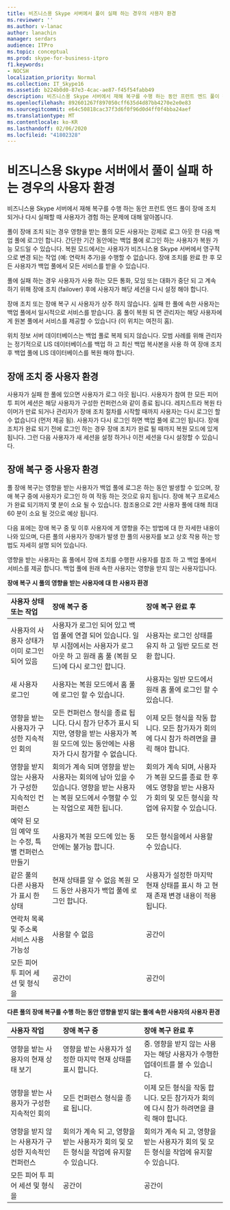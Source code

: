 ```yaml
---
title: 비즈니스용 Skype 서버에서 풀이 실패 하는 경우의 사용자 환경
ms.reviewer: ''
ms.author: v-lanac
author: lanachin
manager: serdars
audience: ITPro
ms.topic: conceptual
ms.prod: skype-for-business-itpro
f1.keywords:
- NOCSH
localization_priority: Normal
ms.collection: IT_Skype16
ms.assetid: b224b0d0-87e3-4cac-ae87-f45f54fabb49
description: 비즈니스용 Skype 서버에서 재해 복구를 수행 하는 동안 프런트 엔드 풀이 장애 조치 되거나 다시 실패할 때 사용자가 경험 하는 문제에 대해 알아봅니다.
ms.openlocfilehash: 892601267f897050cff635d4d87bb4270e2e0e83
ms.sourcegitcommit: e64c50818cac37f3d6f0f96d0d4ff0f4bba24aef
ms.translationtype: MT
ms.contentlocale: ko-KR
ms.lasthandoff: 02/06/2020
ms.locfileid: "41802328"
---
```

# <a name="user-experience-during-pool-failure-in-skype-for-business-server"></a>비즈니스용 Skype 서버에서 풀이 실패 하는 경우의 사용자 환경
 
비즈니스용 Skype 서버에서 재해 복구를 수행 하는 동안 프런트 엔드 풀이 장애 조치 되거나 다시 실패할 때 사용자가 경험 하는 문제에 대해 알아봅니다.
  
풀이 장애 조치 되는 경우 영향을 받는 풀의 모든 사용자는 강제로 로그 아웃 한 다음 백업 풀에 로그인 합니다. 간단한 기간 동안에는 백업 풀에 로그인 하는 사용자가 복원 가능 모드일 수 있습니다. 복원 모드에서는 사용자가 비즈니스용 Skype 서버에서 영구적으로 변경 되는 작업 (예: 연락처 추가)을 수행할 수 없습니다. 장애 조치를 완료 한 후 모든 사용자가 백업 풀에서 모든 서비스를 받을 수 있습니다.
  
풀에 실패 하는 경우 사용자가 사용 하는 모든 통화, 모임 또는 대화가 중단 되 고 계속 하기 위해 장애 조치 (failover) 후에 사용자가 해당 세션을 다시 설정 해야 합니다.
  
장애 조치 또는 장애 복구 시 사용자가 상주 하지 않습니다. 실패 한 풀에 속한 사용자는 백업 풀에서 일시적으로 서비스를 받습니다. 홈 풀이 복원 되 면 관리자는 해당 사용자에 게 원본 풀에서 서비스를 제공할 수 있습니다 (이 위치는 여전히 홈).
  
위치 정보 서버 데이터베이스는 백업 풀로 복제 되지 않습니다. 모범 사례를 위해 관리자는 정기적으로 LIS 데이터베이스를 백업 하 고 최신 백업 복사본을 사용 하 여 장애 조치 후 백업 풀에 LIS 데이터베이스를 복원 해야 합니다.
  
## <a name="user-experience-during-failover"></a>장애 조치 중 사용자 환경

사용자가 실패 한 풀에 있으면 사용자가 로그 아웃 됩니다. 사용자가 참여 한 모든 피어 투 피어 세션은 해당 사용자가 구성한 컨퍼런스와 같이 종료 됩니다. 레지스트라 복원 타이머가 만료 되거나 관리자가 장애 조치 절차를 시작할 때까지 사용자는 다시 로그인 할 수 없습니다 (먼저 제공 됨). 사용자가 다시 로그인 하면 백업 풀에 로그인 됩니다. 장애 조치가 완료 되기 전에 로그인 하는 경우 장애 조치가 완료 될 때까지 복원 모드에 있게 됩니다. 그런 다음 사용자가 새 세션을 설정 하거나 이전 세션을 다시 설정할 수 있습니다.
  
## <a name="user-experience-during-failback"></a>장애 복구 중 사용자 환경

풀 장애 복구는 영향을 받는 사용자가 백업 풀에 로그온 하는 동안 발생할 수 있으며, 장애 복구 중에 사용자가 로그인 하 여 작동 하는 것으로 유지 됩니다. 장애 복구 프로세스가 완료 되기까지 몇 분이 소요 될 수 있습니다. 참조용으로 2만 사용자 풀에 대해 최대 60 분이 소요 될 것으로 예상 됩니다.
  
다음 표에는 장애 복구 중 및 이후 사용자에 게 영향을 주는 방법에 대 한 자세한 내용이 나와 있으며, 다른 풀의 사용자가 장애가 발생 한 풀의 사용자를 보고 상호 작용 하는 방법도 자세히 설명 되어 있습니다. 
  
영향을 받는 사용자는 홈 풀에서 장애 조치를 수행한 사용자를 참조 하 고 백업 풀에서 서비스를 제공 합니다. 백업 풀에 원래 속한 사용자는 영향을 받지 않는 사용자입니다.
  
**장애 복구 시 풀의 영향을 받는 사용자에 대 한 사용자 환경**

|**사용자 상태 또는 작업**|**장애 복구 중**|**장애 복구 완료 후**|
|:-----|:-----|:-----|
|사용자의 사용자 상태가 이미 로그인 되어 있음  <br/> |사용자가 로그인 되어 있고 백업 풀에 연결 되어 있습니다. 일부 시점에서는 사용자가 로그 아웃 하 고 원래 홈 풀 (복원 모드)에 다시 로그인 합니다.  <br/> |사용자는 로그인 상태를 유지 하 고 일반 모드로 전환 합니다.  <br/> |
|새 사용자 로그인  <br/> |사용자는 복원 모드에서 홈 풀에 로그인 할 수 있습니다.  <br/> |사용자는 일반 모드에서 원래 홈 풀에 로그인 할 수 있습니다.  <br/> |
|영향을 받는 사용자가 구성한 지속적인 회의  <br/> |모든 컨퍼런스 형식을 종료 됩니다. 다시 참가 단추가 표시 되지만, 영향을 받는 사용자가 복원 모드에 있는 동안에는 사용자가 다시 참가할 수 없습니다.  <br/> |이제 모든 형식을 작동 합니다. 모든 참가자가 회의에 다시 참가 하려면을 클릭 해야 합니다.  <br/> |
|영향을 받지 않는 사용자가 구성한 지속적인 컨퍼런스  <br/> |회의가 계속 되며 영향을 받는 사용자는 회의에 남아 있을 수 있습니다. 영향을 받는 사용자는 복원 모드에서 수행할 수 있는 작업으로 제한 됩니다.  <br/> |회의가 계속 되며, 사용자가 복원 모드를 종료 한 후에도 영향을 받는 사용자가 회의 및 모든 형식을 작업에 유지할 수 있습니다.  <br/> |
|예약 된 모임 예약 또는 수정, 특별 컨퍼런스 만들기  <br/> |사용자가 복원 모드에 있는 동안에는 불가능 합니다.  <br/> |모든 형식을에서 사용할 수 있습니다.  <br/> |
|같은 풀의 다른 사용자가 표시 한 상태  <br/> |현재 상태를 알 수 없음 복원 모드 동안 사용자가 백업 풀에 로그인 합니다.  <br/> |사용자가 설정한 마지막 현재 상태를 표시 하 고 현재 존재 변경 내용이 적용 됩니다.  <br/> |
|연락처 목록 및 주소록 서비스 사용 가능성  <br/> |사용할 수 없음  <br/> |공간이  <br/> |
|모든 피어 투 피어 세션 및 형식을  <br/> |공간이  <br/> |공간이  <br/> |
   
**다른 풀의 장애 복구를 수행 하는 동안 영향을 받지 않는 풀에 속한 사용자의 사용자 환경**

|**사용자 작업**|**장애 복구 중**|**장애 복구 완료 후**|
|:-----|:-----|:-----|
|영향을 받는 사용자의 현재 상태 보기  <br/> |영향을 받는 사용자가 설정한 마지막 현재 상태를 표시 합니다.  <br/> |중. 영향을 받지 않는 사용자는 해당 사용자가 수행한 업데이트를 볼 수 있습니다.  <br/> |
|영향을 받는 사용자가 구성한 지속적인 회의  <br/> |모든 컨퍼런스 형식을 종료 됩니다.  <br/> |이제 모든 형식을 작동 합니다. 모든 참가자가 회의에 다시 참가 하려면을 클릭 해야 합니다.  <br/> |
|영향을 받지 않는 사용자가 구성한 지속적인 컨퍼런스  <br/> |회의가 계속 되 고, 영향을 받는 사용자가 회의 및 모든 형식을 작업에 유지할 수 있습니다.  <br/> |회의가 계속 되 고, 영향을 받는 사용자가 회의 및 모든 형식을 작업에 유지할 수 있습니다.  <br/> |
|모든 피어 투 피어 세션 및 형식을  <br/> |공간이  <br/> |공간이  <br/> |
   

